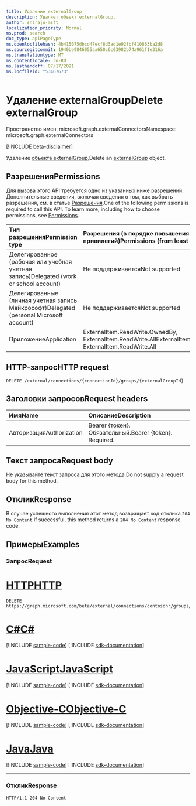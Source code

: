 ```yaml
---
title: Удаление externalGroup
description: Удаляет объект externalGroup.
author: snlraju-msft
localization_priority: Normal
ms.prod: search
doc_type: apiPageType
ms.openlocfilehash: 4b415075dbcd47ecf8d3ad1e92fbf410863ba2d8
ms.sourcegitcommit: 1940be9846055aa650c6c03982b74a961f1e316a
ms.translationtype: MT
ms.contentlocale: ru-RU
ms.lasthandoff: 07/17/2021
ms.locfileid: "53467673"
---
```

# <a name="delete-externalgroup"></a><span data-ttu-id="cc00d-103">Удаление externalGroup</span><span class="sxs-lookup"><span data-stu-id="cc00d-103">Delete externalGroup</span></span>

<span data-ttu-id="cc00d-104">Пространство имен: microsoft.graph.externalConnectors</span><span class="sxs-lookup"><span data-stu-id="cc00d-104">Namespace: microsoft.graph.externalConnectors</span></span>

[!INCLUDE [beta-disclaimer](../../includes/beta-disclaimer.md)]

<span data-ttu-id="cc00d-105">Удаление [объекта externalGroup.](../resources/externalconnectors-externalgroup.md)</span><span class="sxs-lookup"><span data-stu-id="cc00d-105">Delete an [externalGroup](../resources/externalconnectors-externalgroup.md) object.</span></span>

## <a name="permissions"></a><span data-ttu-id="cc00d-106">Разрешения</span><span class="sxs-lookup"><span data-stu-id="cc00d-106">Permissions</span></span>

<span data-ttu-id="cc00d-p101">Для вызова этого API требуется одно из указанных ниже разрешений. Дополнительные сведения, включая сведения о том, как выбрать разрешения, см. в статье [Разрешения](/graph/permissions-reference).</span><span class="sxs-lookup"><span data-stu-id="cc00d-p101">One of the following permissions is required to call this API. To learn more, including how to choose permissions, see [Permissions](/graph/permissions-reference).</span></span>

| <span data-ttu-id="cc00d-109">Тип разрешения</span><span class="sxs-lookup"><span data-stu-id="cc00d-109">Permission type</span></span>                        | <span data-ttu-id="cc00d-110">Разрешения (в порядке повышения привилегий)</span><span class="sxs-lookup"><span data-stu-id="cc00d-110">Permissions (from least to most privileged)</span></span> |
|:---------------------------------------|:--------------------------------------------|
| <span data-ttu-id="cc00d-111">Делегированное (рабочая или учебная учетная запись)</span><span class="sxs-lookup"><span data-stu-id="cc00d-111">Delegated (work or school account)</span></span>     | <span data-ttu-id="cc00d-112">Не поддерживается</span><span class="sxs-lookup"><span data-stu-id="cc00d-112">Not supported</span></span>                               |
| <span data-ttu-id="cc00d-113">Делегированные (личная учетная запись Майкрософт)</span><span class="sxs-lookup"><span data-stu-id="cc00d-113">Delegated (personal Microsoft account)</span></span> | <span data-ttu-id="cc00d-114">Не поддерживается</span><span class="sxs-lookup"><span data-stu-id="cc00d-114">Not supported</span></span>                               |
| <span data-ttu-id="cc00d-115">Приложение</span><span class="sxs-lookup"><span data-stu-id="cc00d-115">Application</span></span>                            | <span data-ttu-id="cc00d-116">ExternalItem.ReadWrite.OwnedBy, ExternalItem.ReadWrite.All</span><span class="sxs-lookup"><span data-stu-id="cc00d-116">ExternalItem.ReadWrite.OwnedBy, ExternalItem.ReadWrite.All</span></span>                  |

## <a name="http-request"></a><span data-ttu-id="cc00d-117">HTTP-запрос</span><span class="sxs-lookup"><span data-stu-id="cc00d-117">HTTP request</span></span>

<!-- {
  "blockType": "ignored"
}
-->

``` http
DELETE /external/connections/{connectionId}/groups/{externalGroupId}
```

## <a name="request-headers"></a><span data-ttu-id="cc00d-118">Заголовки запросов</span><span class="sxs-lookup"><span data-stu-id="cc00d-118">Request headers</span></span>

| <span data-ttu-id="cc00d-119">Имя</span><span class="sxs-lookup"><span data-stu-id="cc00d-119">Name</span></span>          | <span data-ttu-id="cc00d-120">Описание</span><span class="sxs-lookup"><span data-stu-id="cc00d-120">Description</span></span>               |
|:--------------|:--------------------------|
| <span data-ttu-id="cc00d-121">Авторизация</span><span class="sxs-lookup"><span data-stu-id="cc00d-121">Authorization</span></span> | <span data-ttu-id="cc00d-p102">Bearer {токен}. Обязательный.</span><span class="sxs-lookup"><span data-stu-id="cc00d-p102">Bearer {token}. Required.</span></span> |

## <a name="request-body"></a><span data-ttu-id="cc00d-124">Текст запроса</span><span class="sxs-lookup"><span data-stu-id="cc00d-124">Request body</span></span>

<span data-ttu-id="cc00d-125">Не указывайте текст запроса для этого метода.</span><span class="sxs-lookup"><span data-stu-id="cc00d-125">Do not supply a request body for this method.</span></span>

## <a name="response"></a><span data-ttu-id="cc00d-126">Отклик</span><span class="sxs-lookup"><span data-stu-id="cc00d-126">Response</span></span>

<span data-ttu-id="cc00d-127">В случае успешного выполнения этот метод возвращает код отклика `204 No Content`.</span><span class="sxs-lookup"><span data-stu-id="cc00d-127">If successful, this method returns a `204 No Content` response code.</span></span>

## <a name="examples"></a><span data-ttu-id="cc00d-128">Примеры</span><span class="sxs-lookup"><span data-stu-id="cc00d-128">Examples</span></span>

### <a name="request"></a><span data-ttu-id="cc00d-129">Запрос</span><span class="sxs-lookup"><span data-stu-id="cc00d-129">Request</span></span>


# <a name="http"></a>[<span data-ttu-id="cc00d-130">HTTP</span><span class="sxs-lookup"><span data-stu-id="cc00d-130">HTTP</span></span>](#tab/http)
<!-- {
  "blockType": "request",
  "name": "delete_externalgroup"
}
-->

``` http
DELETE https://graph.microsoft.com/beta/external/connections/contosohr/groups/31bea3d537902000
```
# <a name="c"></a>[<span data-ttu-id="cc00d-131">C#</span><span class="sxs-lookup"><span data-stu-id="cc00d-131">C#</span></span>](#tab/csharp)
[!INCLUDE [sample-code](../includes/snippets/csharp/delete-externalgroup-csharp-snippets.md)]
[!INCLUDE [sdk-documentation](../includes/snippets/snippets-sdk-documentation-link.md)]

# <a name="javascript"></a>[<span data-ttu-id="cc00d-132">JavaScript</span><span class="sxs-lookup"><span data-stu-id="cc00d-132">JavaScript</span></span>](#tab/javascript)
[!INCLUDE [sample-code](../includes/snippets/javascript/delete-externalgroup-javascript-snippets.md)]
[!INCLUDE [sdk-documentation](../includes/snippets/snippets-sdk-documentation-link.md)]

# <a name="objective-c"></a>[<span data-ttu-id="cc00d-133">Objective-C</span><span class="sxs-lookup"><span data-stu-id="cc00d-133">Objective-C</span></span>](#tab/objc)
[!INCLUDE [sample-code](../includes/snippets/objc/delete-externalgroup-objc-snippets.md)]
[!INCLUDE [sdk-documentation](../includes/snippets/snippets-sdk-documentation-link.md)]

# <a name="java"></a>[<span data-ttu-id="cc00d-134">Java</span><span class="sxs-lookup"><span data-stu-id="cc00d-134">Java</span></span>](#tab/java)
[!INCLUDE [sample-code](../includes/snippets/java/delete-externalgroup-java-snippets.md)]
[!INCLUDE [sdk-documentation](../includes/snippets/snippets-sdk-documentation-link.md)]

---


<!-- markdownlint-disable MD024 -->
### <a name="response"></a><span data-ttu-id="cc00d-135">Отклик</span><span class="sxs-lookup"><span data-stu-id="cc00d-135">Response</span></span>

<!-- {
  "blockType": "response",
  "truncated": true
}
-->

``` http
HTTP/1.1 204 No Content
```
